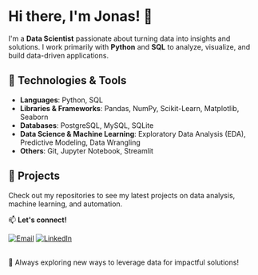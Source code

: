 # Hi there, I'm Jonas! 👋

I'm a **Data Scientist** passionate about turning data into insights and solutions. I work primarily with **Python** and **SQL** to analyze, visualize, and build data-driven applications.

## 🔧 Technologies & Tools
- **Languages**: Python, SQL
- **Libraries & Frameworks**: Pandas, NumPy, Scikit-Learn, Matplotlib, Seaborn
- **Databases**: PostgreSQL, MySQL, SQLite
- **Data Science & Machine Learning**: Exploratory Data Analysis (EDA), Predictive Modeling, Data Wrangling
- **Others**: Git, Jupyter Notebook, Streamlit

## 📌 Projects
Check out my repositories to see my latest projects on data analysis, machine learning, and automation.

📫 **Let's connect!**

  <a href="mailto:jonascostabrasil@gmail.com"><img src="https://skillicons.dev/icons?i=gmail" alt="Email" title="Email" /></a>
  <a href="https://www.linkedin.com/in/jonascostabrasil/" target="_blank"><img src="https://skillicons.dev/icons?i=linkedin" alt="LinkedIn" title="LinkedIn" /></a>
  <br>
  <br>


🚀 Always exploring new ways to leverage data for impactful solutions!
